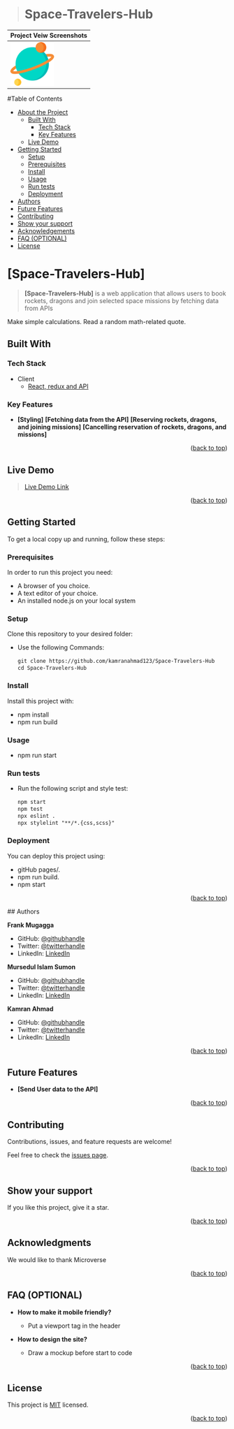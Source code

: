 <a name="readme-top"></a>

<div align="center">

</div>

> # Space-Travelers-Hub

| Project Veiw Screenshots|
|---------------------------------------|
|<div><img src="./src/components/assets/logo.png" alt="screenshot" width="100px" height="100px"/></div>|

#Table of Contents

- [About the Project](#about-project)
  - [Built With](#built-with)
    - [Tech Stack](#tech-stack)
    - [Key Features](#key-features)
  - [Live Demo](#live-demo)
- [Getting Started](#getting-started)
  - [Setup](#setup)
  - [Prerequisites](#prerequisites)
  - [Install](#install)
  - [Usage](#usage)
  - [Run tests](#run-tests)
  - [Deployment](#triangular_flag_on_post-deployment)
- [Authors](#authors)
- [Future Features](#future-features)
- [Contributing](#contributing)
- [Show your support](#support)
- [Acknowledgements](#acknowledgements)
- [FAQ (OPTIONAL)](#faq)
- [License](#license)

<!-- PROJECT DESCRIPTION -->

# [Space-Travelers-Hub] <a name="about-project"></a>

> **[Space-Travelers-Hub]** is a web application that allows users to book rockets, dragons and join selected space missions by fetching data from APIs

Make simple calculations.
Read a random math-related quote.

## Built With <a name="built-with"></a>

### Tech Stack <a name="tech-stack"></a>
- <summary>Client</summary>
    <ul>
      <li><a href="https://reactjs.org/">React, redux and API</a></li>
    </ul>

### Key Features <a name="key-features"></a>

- **[Styling]**
**[Fetching data from the API]**
**[Reserving rockets, dragons, and joining missions]**
**[Cancelling reservation of rockets, dragons, and missions]**

<p align="right">(<a href="#readme-top">back to top</a>)</p>

<!-- LIVE DEMO -->

## Live Demo <a name="live-demo"></a>

> [Live Demo Link](https://space-travelers-hub-five.vercel.app/)

<p align="right">(<a href="#readme-top">back to top</a>)</p>
<!-- GETTING STARTED -->

## Getting Started <a name="getting-started"></a>

To get a local copy up and running, follow these steps:

### Prerequisites

In order to run this project you need:
  - A browser of you choice.
  - A text editor of your choice.
  - An installed node.js on your local system

### Setup

Clone this repository to your desired folder:

- Use the following Commands:

      git clone https://github.com/kamranahmad123/Space-Travelers-Hub
      cd Space-Travelers-Hub   

### Install

Install this project with:

  - npm install
  - npm run build

### Usage

- npm run start

### Run tests
- Run the following script and style test:

      npm start
      npm test
      npx eslint .
      npx stylelint "**/*.{css,scss}"
      
### Deployment

You can deploy this project using:
- gitHub pages/.
- npm run build.
- npm start

<p align="right">(<a href="#readme-top">back to top</a>)</p>
## Authors <a name="authors"></a>

**Frank Mugagga**

- GitHub: [@githubhandle](https://www.github.com/FrankMugagga)
- Twitter: [@twitterhandle](https://www.twitter.com/@mugagga_frank)
- LinkedIn: [LinkedIn](https://www.linkedin.com/in/frank-mugagga-17658225a)

**Mursedul Islam Sumon**

- GitHub: [@githubhandle](https://www.github.com/sumon766)
- Twitter: [@twitterhandle](https://www.twitter.com/sumon766)
- LinkedIn: [LinkedIn](https://www.linkedin.com/in/sumon766)

**Kamran Ahmad**

- GitHub: [@githubhandle](https://github.com/kamranahmad123)
- Twitter: [@twitterhandle](https://twitter.com/handle)
- LinkedIn: [LinkedIn](https://www.linkedin.com/in/kamran-khan-9a293b113/)

<p align="right">(<a href="#readme-top">back to top</a>)</p>

## Future Features <a name="future-features"></a>

- **[Send User data to the API]**

<p align="right">(<a href="#readme-top">back to top</a>)</p>

## Contributing <a name="contributing"></a>

Contributions, issues, and feature requests are welcome!

Feel free to check the [issues page](https://github.com/sumon766/space-travelers-hub/issues).

<p align="right">(<a href="#readme-top">back to top</a>)</p>

## Show your support <a name="support"></a>
 
  If you like this project, give it a star.

<p align="right">(<a href="#readme-top">back to top</a>)</p>

## Acknowledgments <a name="acknowledgements"></a>

  We would like to thank Microverse 

<p align="right">(<a href="#readme-top">back to top</a>)</p>

## FAQ (OPTIONAL) <a name="faq"></a>

- **How to make it mobile friendly?**

  - Put a viewport tag in the header

- **How to design the site?**

  - Draw a mockup before start to code

<p align="right">(<a href="#readme-top">back to top</a>)</p>

## License <a name="license"></a>

This project is [MIT](https://github.com/sumon766/space-travelers-hub/License) licensed.

<p align="right">(<a href="#readme-top">back to top</a>)</p>
